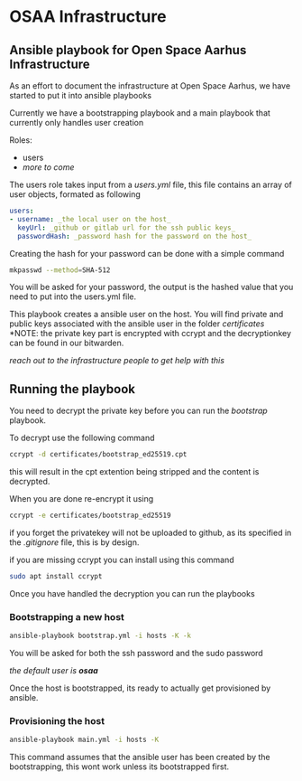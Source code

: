 # OSAA Infrastructure

## Ansible playbook for Open Space Aarhus Infrastructure

As an effort to document the infrastructure at Open Space Aarhus, we have started to put it into ansible playbooks

Currently we have a bootstrapping playbook and a main playbook that currently only handles user creation

Roles:
- users
- _more to come_

The users role takes input from a _users.yml_ file, this file contains an array of user objects, formated as following

```yaml
users:
- username: _the local user on the host_
  keyUrl: _github or gitlab url for the ssh public keys_
  passwordHash: _password hash for the password on the host_
```

Creating the hash for your password can be done with a simple command

```bash
mkpasswd --method=SHA-512
```

You will be asked for your password, the output is the hashed value that you need to put into the users.yml file.


This playbook creates a ansible user on the host. You will find private and public keys associated with the ansible user in the folder _certificates_
*NOTE: the private key part is encrypted with ccrypt and the decryptionkey can be found in our bitwarden.

_reach out to the infrastructure people to get help with this_

## Running the playbook

You need to decrypt the private key before you can run the _bootstrap_ playbook.

To decrypt use the following command
```bash
ccrypt -d certificates/bootstrap_ed25519.cpt
```

this will result in the cpt extention being stripped and the content is decrypted.

When you are done re-encrypt it using

```bash
ccrypt -e certificates/bootstrap_ed25519
```

if you forget the privatekey will not be uploaded to github, as its specified in the _.gitignore_ file, this is by design.

if you are missing ccrypt you can install using this command
```bash
sudo apt install ccrypt
```

Once you have handled the decryption you can run the playbooks

### Bootstrapping a new host

```bash
ansible-playbook bootstrap.yml -i hosts -K -k
```

You will be asked for both the ssh password and the sudo password

_the default user is **osaa**_

Once the host is bootstrapped, its ready to actually get provisioned by ansible.

### Provisioning the host

```bash
ansible-playbook main.yml -i hosts -K
```

This command assumes that the ansible user has been created by the bootstrapping, this wont work unless its bootstrapped first.

